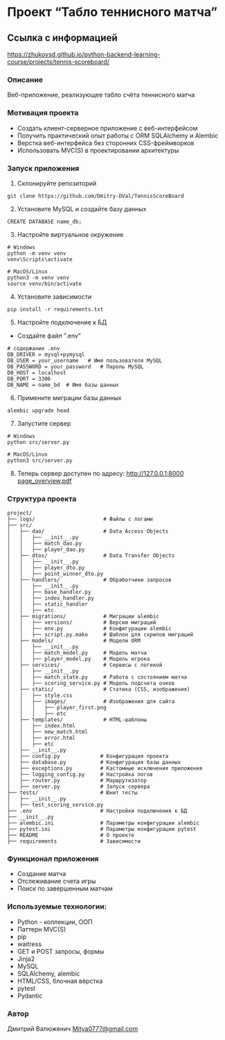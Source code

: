 # Проект “Табло теннисного матча”

## Ссылка с информацией

https://zhukovsd.github.io/python-backend-learning-course/projects/tennis-scoreboard/

### Описание

Веб-приложение, реализующее табло счёта теннисного матча

### Мотивация проекта

- Создать клиент-серверное приложение с веб-интерфейсом
- Получить практический опыт работы с ORM SQLAlchemy и Alembic
- Верстка веб-интерфейса без сторонних CSS-фреймворков
- Использовать MVC(S) в проектировании архитектуры

### Запуск приложения
1. Склонируйте репозиторий
```
git clone https://github.com/Dmitry-DVal/TennisScoreBoard
```
2. Установите MySQL и создайте базу данных
```
CREATE DATABASE name_db;
```
3. Настройте виртуальное окружение
```
# Windows
python -m venv venv
venv\Scripts\activate

# MacOS/Linux
python3 -m venv venv
source venv/bin/activate
```
4. Установите зависимости
```
pip install -r requirements.txt
```
5. Настройте подключение к БД
- Создайте файл ".env"
```
# содержание .env
DB_DRIVER = mysql+pymysql
DB_USER = your_username   # Имя пользователя MySQL
DB_PASSWORD = your_password   # Пароль MySQL
DB_HOST = localhost
DB_PORT = 3306
DB_NAME = name_bd  # Имя базы данных
```
6. Примените миграции базы данных
```
alembic upgrade head
```
7. Запустите сервер
```
# Windows
python src/server.py

# MacOS/Linux
python3 src/server.py
```

8. Теперь сервер доступен по адресу: http://127.0.0.1:8000
[page_overview.pdf](https://github.com/user-attachments/files/19160448/page_overview.pdf)

### Структура проекта

```
project/
├── logs/                      # Файлы с логами
├── src/
│   ├── dao/                   # Data Access Objects
│   │   ├── __init__.py
│   │   ├── match_dao.py
│   │   ├── player_dao.py
│   ├── dtos/                  # Data Transfer Objects
│   │   ├── __init__.py
│   │   ├── player_dto.py
│   │   ├── point_winner_dto.py
│   ├── handlers/              # Обработчики запросов
│   │   ├── __init__.py
│   │   ├── base_handler.py
│   │   ├── index_handler.py 
│   │   ├── static_handler
│   │   ├── etc
│   ├── migrations/            # Миграции alembic
│   │   ├── versions/          # Версии миграций
│   │   ├── env.py             # Конфигурации alembic
│   │   ├── script.py.mako     # Шаблон для скрипов миграций
│   ├── models/                # Модели ORM
│   │   ├── __init__.py
│   │   ├── match_model.py     # Модель матча
│   │   ├── player_model.py    # Модель игрока
│   ├── services/              # Сервисы с логикой
│   │   ├── __init__.py
│   │   ├── match_state.py     # Работа с состоянием матча
│   │   ├── scoring_service.py # Модель подсчета очков
│   ├── static/                # Статика (CSS, изображения)
│   │   ├── style.css
│   │   ├── images/            # Изображения для сайта
│   │   │   ├── player_first.png
│   │   │   ├── etc
│   ├── templates/             # HTML-шаблоны 
│   │   ├── index.html
│   │   ├── new_match.html
│   │   ├── error.html
│   │   ├── etc
│   ├── __init__.py
│   ├── config.py             # Конфигурация проекта
│   ├── database.py           # Конфигурация базы данных
│   ├── exceptions.py         # Кастомные исключения приложения
│   ├── logging_config.py     # Настройка логов
│   ├── router.py             # Маршрутизатор
│   ├── server.py             # Запуск сервера
├── tests/                    # Юнит тесты
│   ├── __init__.py
│   ├── test_scoring_service.py
├── .env                      # Настройки подключения к БД
├── __init__.py
├── alembic.ini               # Параметры конфигурации alembic
├── pytest.ini                # Параметры конфигурации pytest
├── README                    # О проекте
├── requirements              # Зависимости

```

### Функционал приложения

- Создание матча
- Отслеживание счета игры
- Поиск по завершенным матчам

### Используемые технологии:

- Python - коллекции, ООП
- Паттерн MVC(S)
- pip
- waitress
- GET и POST запросы, формы
- Jinja2
- MySQL
- SQLAlchemy, alembic
- HTML/CSS, блочная вёрстка
- pytest
- Pydantic

### Автор

Дмитрий Валюженич
Mitya0777@gmail.com
